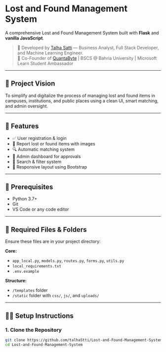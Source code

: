 # Lost and Found Management System

A comprehensive Lost and Found Management System built with **Flask** and **vanilla JavaScript**.

> 👤 Developed by [Talha Satti](https://www.linkedin.com/in/talha-satti786/) — Business Analyst, Full Stack Developer, and Machine Learning Engineer.  
> 📌 Co-Founder of [QuantaByte](https://www.linkedin.com/company/quantabyte/) | BSCS @ Bahria University | Microsoft Learn Student Ambassador

---

## 🌟 Project Vision

To simplify and digitalize the process of managing lost and found items in campuses, institutions, and public places using a clean UI, smart matching, and admin oversight.

---

## 🚀 Features

- ✅ User registration & login
- 📸 Report lost or found items with images
- 🔍 Automatic matching system
- 👮 Admin dashboard for approvals
- 🧭 Search & filter system
- 📱 Responsive layout using Bootstrap

---

## 🧰 Prerequisites

- Python 3.7+
- Git
- VS Code or any code editor

---

## 📁 Required Files & Folders

Ensure these files are in your project directory:

**Core:**
- `app_local.py`, `models.py`, `routes.py`, `forms.py`, `utils.py`
- `local_requirements.txt`
- `.env.example`

**Structure:**
- `/templates` folder
- `/static` folder with `css/`, `js/`, and `uploads/`

---

## 🧑‍💻 Setup Instructions

### 1. Clone the Repository

```bash
git clone https://github.com/talhaStti/Lost-and-Found-Management-System.git
cd Lost-and-Found-Management-System
